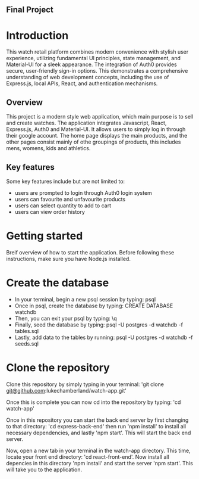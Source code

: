 ## Final Project

# Introduction

This watch retail platform combines modern convenience with stylish user experience, utilizing fundamental UI principles, state management, and Material-UI for a sleek appearance. The integration of Auth0 provides secure, user-friendly sign-in options. This demonstrates a comprehensive understanding of web development concepts, including the use of Express.js, local APIs, React, and authentication mechanisms.  

## Overview

This project is a modern style web application, which main purpose is to sell and create watches.  The application integrates Javascript, React, Express.js, Auth0 and Material-UI.  It allows users to simply log in through their google account.  The home page displays the main products, and the other pages consist mainly of othe groupings of products, this includes mens, womens, kids and athletics.  

## Key features
Some key features include but are not limited to:

- users are prompted to login through Auth0 login system
- users can favourite and unfavourite products
- users can select quantity to add to cart
- users can view order history

# Getting started  
Breif overview of how to start the application. Before following these instructions, make sure you have Node.js installed.

# Create the database

- In your terminal, begin a new psql session by typing: psql
- Once in psql, create the database by typing: CREATE DATABASE watchdb
- Then, you can exit your psql by typing: \q
- Finally, seed the database by typing: psql -U postgres -d watchdb -f tables.sql
- Lastly, add data to the tables by running:  psql -U postgres -d watchdb -f seeds.sql

# Clone the repository

Clone this repository by simply typing in your terminal: 'git clone git@github.com:lukechamberland/watch-app.git'

Once this is complete you can now cd into the repository by typing: 'cd watch-app'

Once in this repository you can start the back end server by first changing to that directory: 'cd express-back-end' then run 'npm install' to install all necessary dependencies, and lastly 'npm start'.  This will start the back end server.

Now, open a new tab in your terminal in the watch-app directory.  This time, locate your front end directory: 'cd react-front-end'.  Now install all depencies in this directory 'npm install' and start the server 'npm start'.  This will take you to the application. 

